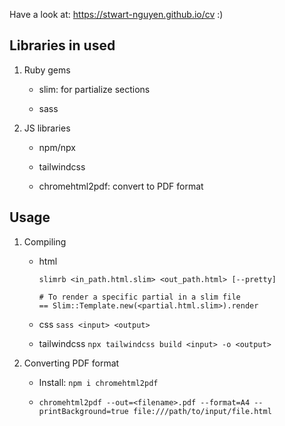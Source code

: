 Have a look at: https://stwart-nguyen.github.io/cv  :)

## Libraries in used
1. Ruby gems

    + slim: for partialize sections

    + sass

2. JS libraries

    + npm/npx

    + tailwindcss

    + chromehtml2pdf: convert to PDF format

## Usage
1. Compiling

    + html
      ```
      slimrb <in_path.html.slim> <out_path.html> [--pretty]

      # To render a specific partial in a slim file
      == Slim::Template.new(<partial.html.slim>).render
      ```
    + css
    `sass <input> <output>`

    + tailwindcss
    `npx tailwindcss build <input> -o <output>`

2. Converting PDF format
    + Install: `npm i chromehtml2pdf`

    + `chromehtml2pdf --out=<filename>.pdf --format=A4 --printBackground=true file:///path/to/input/file.html`
